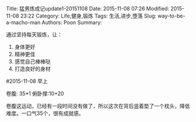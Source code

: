 Title: 猛男炼成记update1-20151108
Date: 2015-11-08 07:26
Modified: 2015-11-08 23:22
Category: Life,健身,锻炼
Tags: 生活,进步,堕落
Slug: way-to-be-a-macho-man
Authors: Poon
Summary: 


通过坚持每天锻炼，让：
1. 身体更好
2. 精神更佳
3. 感觉自己棒棒哒
4. 打造良好的身材

#2015-11-08 早上 

卷腹: 35*1
俯卧撑:10+20

卷腹这运动，已经有一段时间没有做了，所以这次在背后竖着垫了一个枕头，降低难度。一口气35个，很有成就感。
